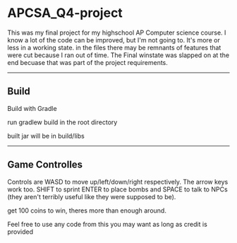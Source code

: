 # APCSA_Q4-project
This was my final project for my highschool AP Computer science course. I know a lot of the code can be improved, 
but I'm not going to. It's more or less in a working state. in the files there may be remnants of features that were cut because
I ran out of time. The Final winstate was slapped on at the end becuase that was part of the project requirements.

---
## Build

Build with Gradle

run gradlew build in the root directory

built jar will be in build/libs

---
## Game Controlles

Controls are WASD to move up/left/down/right respectively. The arrow keys work too. SHIFT to sprint ENTER to place bombs
and SPACE to talk to NPCs (they aren't terribly useful like they were supposed to be). 

get 100 coins to win, theres more than enough around.

Feel free to use any code from this you may want as long as credit is provided
